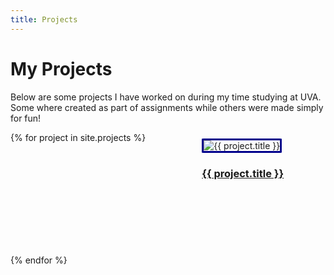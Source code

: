 ```yaml
---
title: Projects
---
```

<style>
    .project-container {
        display: flex;
        flex-wrap: wrap;
        gap: 2vh;
    }

    .project {
        padding: 2%;
    }

    .project img {
        border-radius: 3%;
        border-style: solid;
        border-color: darkblue;
    }

</style>
# My Projects

Below are some projects I have worked on during my time studying at UVA. Some where created as part of assignments while others were made simply for fun!

<div class="project-container">
{% for project in site.projects %}

<div class="project">

<img src="{{ project.thumbnail }}" alt="{{ project.title }}">

<h3><a href="{{ project.url | relative_url }}">{{ project.title }}</a></h3>

</div>

{% endfor %}

</div>